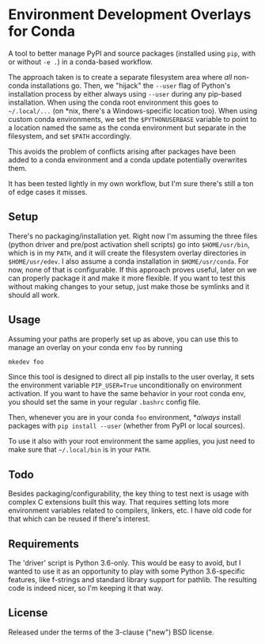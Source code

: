 # Environment Development Overlays for Conda

A tool to better manage PyPI and source packages (installed using `pip`, with or without `-e .`) in a conda-based workflow.

The approach taken is to create a separate filesystem area where *all* non-conda installations go.  Then, we "hijack" the `--user` flag of Python's installation process by either always using `--user` during any pip-based installation.  When using the conda root environment this goes to `~/.local/...` (on *nix, there's a Windows-specific location too).  When using custom conda environments, we set the `$PYTHONUSERBASE` variable to point to a location named the same as the conda environment but separate in the filesystem, and set `$PATH` accordingly.

This avoids the problem of conflicts arising after packages have been added to a conda environment and a conda update potentially overwrites them.

It has been tested lightly in my own workflow, but I'm sure there's still a ton of edge cases it misses.


## Setup

There's no packaging/installation yet.  Right now I'm assuming the three files (python driver and pre/post activation shell scripts) go into `$HOME/usr/bin`, which is in my `PATH`, and it will create the filesystem overlay directories in `$HOME/usr/edev`.  I also assume a conda installation in `$HOME/usr/conda`. For now, none of that is configurable.  If this approach proves useful, later on we can properly package it and make it more flexible.  If you want to test this without making changes to your setup, just make those be symlinks and it should all work.


## Usage

Assuming your paths are properly set up as above, you can use this to manage an overlay on your conda env `foo` by running

```bash
mkedev foo
```

Since this tool is designed to direct all pip installs to the user overlay, it sets the environment variable `PIP_USER=True` unconditionally on environment activation.  If you want to have the same behavior in your root conda env, you should set the same in your regular `.bashrc` config file.

Then, whenever you are in your conda `foo` environment, **always* install packages with `pip install --user` (whether from PyPI or local sources).

To use it also with your root environment the same applies, you just need to make sure that `~/.local/bin` is in your `PATH`.


## Todo

Besides packaging/configurability, the key thing to test next is usage with complex C extensions built this way.  That requires setting lots more environment variables related to compilers, linkers, etc.  I have old code for that which can be reused if there's interest.


## Requirements

The 'driver' script is Python 3.6-only.  This would be easy to avoid, but I wanted to use it as an opportunity to play with some Python 3.6-specific features, like f-strings and standard library support for pathlib.  The resulting code is indeed nicer, so I'm keeping it that way.


## License

Released under the terms of the 3-clause ("new") BSD license.
